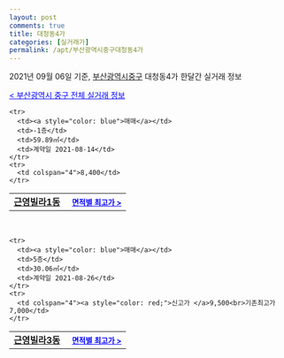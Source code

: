 ```yaml
---
layout: post
comments: true
title: 대청동4가
categories: [실거래가]
permalink: /apt/부산광역시중구대청동4가
---
```


2021년 09월 06일 기준, <a href="/apt/부산광역시중구">부산광역시중구</a> 대청동4가 한달간 실거래 정보

<a style="color: blue;" href="/apt/부산광역시중구">< 부산광역시 중구 전체 실거래 정보</a>
<!---- start ---->
<table>
  <tr>
    <td colspan="4" style="font-weight: bold;"><a href="/apt/부산광역시중구대청동4가근영빌라1동">근영빌라1동</a> &nbsp;&nbsp;&nbsp; <a style="color: blue; font-size: smaller;" href="/apt/부산광역시중구대청동4가근영빌라1동">면적별 최고가 ></a></td>
  </tr>
    
    <tr>
      <td><a style="color: blue">매매</a></td>
      <td>-1층</td>
      <td>59.89㎡</td>
      <td>계약일 2021-08-14</td>
    </tr>
    <tr>
      <td colspan="4">8,400</td>
    </tr>
      
</table>
<br>
<table>
  <tr>
    <td colspan="4" style="font-weight: bold;"><a href="/apt/부산광역시중구대청동4가근영빌라3동">근영빌라3동</a> &nbsp;&nbsp;&nbsp; <a style="color: blue; font-size: smaller;" href="/apt/부산광역시중구대청동4가근영빌라3동">면적별 최고가 ></a></td>
  </tr>
    
    <tr>
      <td><a style="color: blue">매매</a></td>
      <td>5층</td>
      <td>30.06㎡</td>
      <td>계약일 2021-08-26</td>
    </tr>
    <tr>
      <td colspan="4"><a style="color: red;">신고가 </a>9,500<br>기존최고가 7,000</td>
    </tr>
      
</table>
<!---- end ---->
    